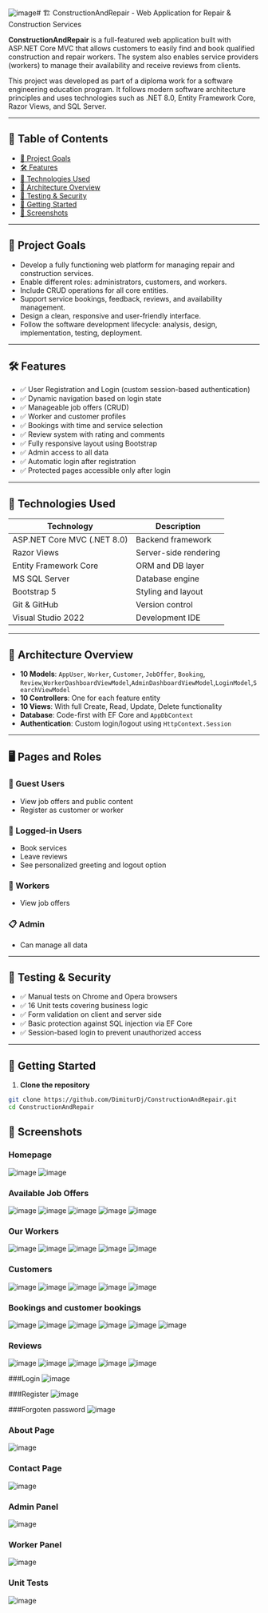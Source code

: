 ![image](https://github.com/user-attachments/assets/110ca590-c65d-4a35-abad-72c65ecc75ce)# 🏗️ ConstructionAndRepair - Web Application for Repair & Construction Services

**ConstructionAndRepair** is a full-featured web application built with ASP.NET Core MVC that allows customers to easily find and book qualified construction and repair workers. The system also enables service providers (workers) to manage their availability and receive reviews from clients.

This project was developed as part of a diploma work for a software engineering education program. It follows modern software architecture principles and uses technologies such as .NET 8.0, Entity Framework Core, Razor Views, and SQL Server.

---

## 📌 Table of Contents

- [🎯 Project Goals](#-project-goals)
- [🛠️ Features](#-features)
- [🧰 Technologies Used](#-technologies-used)
- [📐 Architecture Overview](#-architecture-overview)
- [🧪 Testing & Security](#-testing--security)
- [🚀 Getting Started](#-getting-started)
- [📸 Screenshots](#-screenshots)


---

## 🎯 Project Goals

- Develop a fully functioning web platform for managing repair and construction services.
- Enable different roles: administrators, customers, and workers.
- Include CRUD operations for all core entities.
- Support service bookings, feedback, reviews, and availability management.
- Design a clean, responsive and user-friendly interface.
- Follow the software development lifecycle: analysis, design, implementation, testing, deployment.

---

## 🛠️ Features

- ✅ User Registration and Login (custom session-based authentication)
- ✅ Dynamic navigation based on login state
- ✅ Manageable job offers (CRUD)
- ✅ Worker and customer profiles
- ✅ Bookings with time and service selection
- ✅ Review system with rating and comments
- ✅ Fully responsive layout using Bootstrap
- ✅ Admin access to all data
- ✅ Automatic login after registration
- ✅ Protected pages accessible only after login

---

## 🧰 Technologies Used

| Technology             | Description |
|------------------------|-------------|
| ASP.NET Core MVC (.NET 8.0) | Backend framework |
| Razor Views            | Server-side rendering |
| Entity Framework Core  | ORM and DB layer |
| MS SQL Server          | Database engine |
| Bootstrap 5            | Styling and layout |
| Git & GitHub           | Version control |
| Visual Studio 2022     | Development IDE |

---

## 📐 Architecture Overview

- **10 Models**: `AppUser`, `Worker`, `Customer`, `JobOffer`, `Booking`, `Review`,`WorkerDashboardViewModel`,`AdminDashboardViewModel`,`LoginModel`,`SearchViewModel`
- **10 Controllers**: One for each feature entity
- **10 Views**: With full Create, Read, Update, Delete functionality
- **Database**: Code-first with EF Core and `AppDbContext`
- **Authentication**: Custom login/logout using `HttpContext.Session`

---

## 🖥️ Pages and Roles

### 👤 Guest Users
- View job offers and public content
- Register as customer or worker

### 🔑 Logged-in Users
- Book services
- Leave reviews
- See personalized greeting and logout option

### 👷 Workers
- View job offers

### 📋 Admin
- Can manage all data 

---

## 🧪 Testing & Security

- ✅ Manual tests on Chrome and Opera browsers
- ✅ 16 Unit tests covering  business logic 
- ✅ Form validation on client and server side
- ✅ Basic protection against SQL injection via EF Core
- ✅ Session-based login to prevent unauthorized access

---

## 🚀 Getting Started

1. **Clone the repository**

```bash
git clone https://github.com/DimiturDj/ConstructionAndRepair.git
cd ConstructionAndRepair
```
## 📸 Screenshots

### Homepage
![image](https://github.com/user-attachments/assets/f1350d45-5df6-4275-afe6-6ba8dbd3af8b)
![image](https://github.com/user-attachments/assets/abfb94f9-0fb8-4728-8c53-cf3551458b3e)


### Available Job Offers
![image](https://github.com/user-attachments/assets/323b2d3d-c26d-4b00-aa1e-186c9524136a)
![image](https://github.com/user-attachments/assets/f147eb11-84d1-4288-a3d6-fb30cb0bf370)
![image](https://github.com/user-attachments/assets/5bfaae3f-5acc-471a-8de5-2f2957c2a8da)
![image](https://github.com/user-attachments/assets/1130b025-4e02-4562-a479-768819b4eb8e)
![image](https://github.com/user-attachments/assets/5c282e2d-7896-46e4-aee2-1cfee1b5c1d3)


### Our Workers
![image](https://github.com/user-attachments/assets/3a2a7c82-0c26-42c0-bb3f-d6a09151c891)
![image](https://github.com/user-attachments/assets/ce122055-f15e-4031-ae62-13ba5ca4c98e)
![image](https://github.com/user-attachments/assets/d5fe849e-2a54-4117-8644-48bcbdc1e50c)
![image](https://github.com/user-attachments/assets/a43bc6c2-a773-4691-b0c8-e07c7d1322fe)
![image](https://github.com/user-attachments/assets/8c034725-7b12-431f-afaf-d09e8cb0504d)




### Customers
![image](https://github.com/user-attachments/assets/f70e25ff-8b11-4392-ac49-73375674162e)
![image](https://github.com/user-attachments/assets/d2a93cf6-aa85-404b-a622-fa73e48e75eb)
![image](https://github.com/user-attachments/assets/8bfda588-814f-4830-85d2-0a9de8776d7c)
![image](https://github.com/user-attachments/assets/4df77072-fcbf-42f3-b551-17770ffb96bf)
![image](https://github.com/user-attachments/assets/3f56dd8d-66ad-4358-adb5-a5bc5eba07ae)



### Bookings and customer bookings
![image](https://github.com/user-attachments/assets/c86c64b9-0118-455f-9841-4efb763f4d6c)
![image](https://github.com/user-attachments/assets/34928f8d-83c8-4678-9dd8-42c05eed77ee)
![image](https://github.com/user-attachments/assets/699a8fbd-9db9-4e85-ad0e-d28b3ebfd37b)
![image](https://github.com/user-attachments/assets/d3c19e5e-6642-43fe-b29d-e80060edd56f)
![image](https://github.com/user-attachments/assets/83ea8b2a-6205-47d1-97b1-1c961abfa657)
![image](https://github.com/user-attachments/assets/c65d21cd-81aa-4d0a-9d5d-438152a0f4b1)


### Reviews
![image](https://github.com/user-attachments/assets/590ad3f4-cefc-46ba-99bd-c00f5e1e2cf0)
![image](https://github.com/user-attachments/assets/874124a2-504d-4975-a6d9-4775657b3456)
![image](https://github.com/user-attachments/assets/8b207c06-c42f-47ba-a565-fe5c5d625824)
![image](https://github.com/user-attachments/assets/5dadb0d7-6a61-477c-a768-21664b49633f)
![image](https://github.com/user-attachments/assets/22a39d48-a93e-419b-870d-ea253f422370)

###Login
![image](https://github.com/user-attachments/assets/d5bea4d0-02d2-43ff-bb8b-6027397ac40e)

###Register
![image](https://github.com/user-attachments/assets/cf8acf80-0889-4aca-8861-dd0bcbc6d062)

###Forgoten password
![image](https://github.com/user-attachments/assets/abfe384b-fc49-4694-8beb-97226af5d311)



### About Page
![image](https://github.com/user-attachments/assets/3fa2a415-94f8-4cf3-be7c-907897f79a3f)

### Contact Page
![image](https://github.com/user-attachments/assets/a8a5995e-d1f1-4c43-a9ff-5755879e6f4b)


### Admin Panel
![image](https://github.com/user-attachments/assets/29be85a3-7b84-4c92-85b6-6db4f1302ec6)
### Worker Panel
![image](https://github.com/user-attachments/assets/da6cc4a2-70cc-44e9-ab65-1603345a6330)

### Unit Tests 
![image](https://github.com/user-attachments/assets/98ba2dd3-77c0-4c04-9a0d-14588f4ee147)


